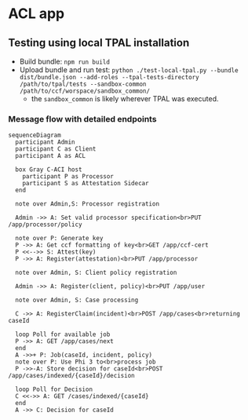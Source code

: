 # ACL app

## Testing using local TPAL installation

- Build bundle: `npm run build`
- Upload bundle and run test: `python ./test-local-tpal.py --bundle dist/bundle.json --add-roles --tpal-tests-directory /path/to/tpal/tests --sandbox-common /path/to/ccf/worspace/sandbox_common/`
  - the `sandbox_common` is likely wherever TPAL was executed.

### Message flow with detailed endpoints

```mermaid
sequenceDiagram
  participant Admin
  participant C as Client
  participant A as ACL

  box Gray C-ACI host
    participant P as Processor
    participant S as Attestation Sidecar
  end

  note over Admin,S: Processor registration 

  Admin ->> A: Set valid processor specification<br>PUT /app/processor/policy

  note over P: Generate key
  P ->> A: Get ccf formatting of key<br>GET /app/ccf-cert
  P <<-->> S: Attest(key)
  P ->> A: Register(attestation)<br>PUT /app/processor

  note over Admin, S: Client policy registration

  Admin ->> A: Register(client, policy)<br>PUT /app/user

  note over Admin, S: Case processing

  C ->> A: RegisterClaim(incident)<br>POST /app/cases<br>returning caseId

  loop Poll for available job
  P ->> A: GET /app/cases/next
  end
  A ->>+ P: Job(caseId, incident, policy)
  note over P: Use Phi 3 to<br>process job
  P ->>-A: Store decision for caseId<br>POST /app/cases/indexed/{caseId}/decision
  
  loop Poll for Decision
  C <<->> A: GET /cases/indexed/{caseId}
  end
  A ->> C: Decision for caseId
```